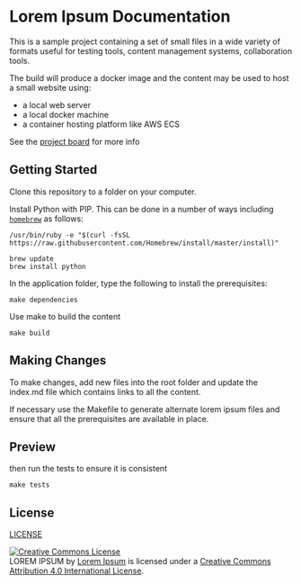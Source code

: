 # Lorem Ipsum Documentation

This is a sample project containing a set of small files in a wide variety of formats useful for testing tools, content management systems, collaboration tools.

The build will produce a docker image and the content may be used to host a small website using:

- a local web server
- a local docker machine
- a container hosting platform like AWS ECS

See the [project board](https://github.com/dougapd/loremipsum/projects/1?fullscreen=true) for more info

## Getting Started

Clone this repository to a folder on your computer.

Install Python with PIP. This can be done in a number of ways including [`homebrew`](https://brew.sh/) as follows:

```
/usr/bin/ruby -e "$(curl -fsSL https://raw.githubusercontent.com/Homebrew/install/master/install)"

brew update
brew install python
```

In the application folder, type the following to install the prerequisites:

```
make dependencies
```

Use make to build the content

```
make build
```

## Making Changes

To make changes, add new files into the root folder and update the index.md file which contains links to all the content.

If necessary use the Makefile to generate alternate lorem ipsum files and ensure that all the prerequisites are available in place.

## Preview

then run the tests to ensure it is consistent

```
make tests
```

## License

[LICENSE](LICENSE.txt)

<a rel="license" href="http://creativecommons.org/licenses/by/4.0/"><img alt="Creative Commons License" style="border-width:0" src="https://i.creativecommons.org/l/by/4.0/88x31.png" /></a><br /><span xmlns:dct="http://purl.org/dc/terms/" href="http://purl.org/dc/dcmitype/Dataset" property="dct:title" rel="dct:type">LOREM IPSUM</span> by <a xmlns:cc="http://creativecommons.org/ns#" href="https://github.com/dougapd/loremipsum" property="cc:attributionName" rel="cc:attributionURL">Lorem Ipsum</a> is licensed under a <a rel="license" href="http://creativecommons.org/licenses/by/4.0/">Creative Commons Attribution 4.0 International License</a>.
